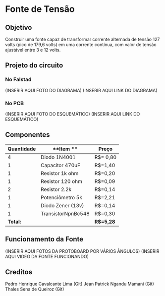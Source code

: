 # Fonte de Tensão

## Objetivo
Construir uma fonte capaz de transformar corrente alternada de tensão 127 volts (pico de 179,6 volts) em uma corrente contínua, com valor de tensão ajustável entre 3 e 12 volts.

## Projeto do circuito
### No Falstad
(INSERIR AQUI FOTO DO DIAGRAMA)
(INSERIR AQUI LINK DO DIAGRAMA)

### No PCB
(INSERIR AQUI FOTO DO ESQUEMÁTICO)
(INSERIR AQUI LINK DO ESQUEMÁTICO)


## Componentes
| **Quantidade** | **Item **         | **Preço**    |
|----------------|-------------------|--------------|
| 4              | Diodo 1N4001      | R$= 0,80     |
| 1              | Capacitor 470uF   | R$=1,40      |
| 1              | Resistor 1k ohm   | R$=0,20      |
| 1              | Resistor 120 ohm  | R$=0,09      |
| 2              | Resistor 2.2k     | R$=0,14      |
| 1              | Potenciômetro 5k  | R$=2,21      |
| 1              | Diodo Zener (13v) | R$=0,14      |
| 1              | TransistorNpnBc548| R$=0,30      |
| **Total:**     |                   | **R$=5,28** |

## Funcionamento da Fonte
(INSERIR AQUI FOTOS DA PROTOBOARD POR VÁRIOS ÂNGULOS)
(INSERIR AQUI VIDEO DA FONTE FUNCIONANDO)

## Creditos
Pedro Henrique Cavalcante Lima (Git)
Jean Patrick Ngandu Mamani (Git)
Thales Sena de Queiroz (Git)
